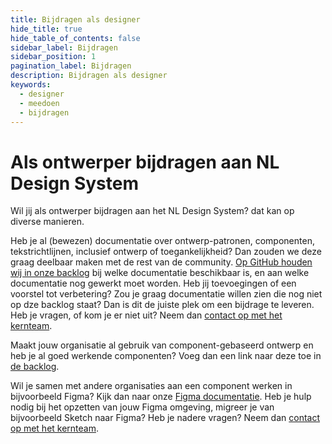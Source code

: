 ```yaml
---
title: Bijdragen als designer
hide_title: true
hide_table_of_contents: false
sidebar_label: Bijdragen
sidebar_position: 1
pagination_label: Bijdragen
description: Bijdragen als designer
keywords:
  - designer
  - meedoen
  - bijdragen
---
```


# Als ontwerper bijdragen aan NL Design System

Wil jij als ontwerper bijdragen aan het NL Design System? dat kan op diverse manieren.

Heb je al (bewezen) documentatie over ontwerp-patronen, componenten, tekstrichtlijnen, inclusief ontwerp of toegankelijkheid? Dan zouden we deze graag deelbaar maken met de rest van de community. [Op GitHub houden wij in onze backlog](https://github.com/nl-design-system/backlog/projects/7) bij welke documentatie beschikbaar is, en aan welke documentatie nog gewerkt moet worden. Heb jij toevoegingen of een voorstel tot verbetering? Zou je graag documentatie willen zien die nog niet op dze backlog staat? Dan is dit de juiste plek om een bijdrage te leveren. Heb je vragen, of kom je er niet uit? Neem dan [contact op met het kernteam](/meedoen/06-samen-met-kernteam.md).

Maakt jouw organisatie al gebruik van component-gebaseerd ontwerp en heb je al goed werkende componenten? Voeg dan een link naar deze toe in [de backlog](https://github.com/nl-design-system/backlog/projects/1).

Wil je samen met andere organisaties aan een component werken in bijvoorbeeld Figma? Kijk dan naar onze [Figma documentatie](/05-figma). Heb je hulp nodig bij het opzetten van jouw Figma omgeving, migreer je van bijvoorbeeld Sketch naar Figma? Heb je nadere vragen? Neem dan [contact op met het kernteam](/meedoen/06-samen-met-kernteam.md).
